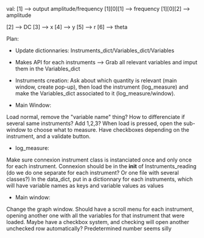 val:
[1] --> output amplitude/frequency
[1][0][1] --> frequency
[1][0][2] --> amplitude




[2] --> DC
[3] --> x
[4] --> y
[5] --> r
[6] --> theta



Plan:

- Update dictionnaries: Instruments_dict/Variables_dict/Variables
- Makes API for each instruments --> Grab all relevant variables and imput them in the Variables_dict
- Instruments creation: Ask about which quantity is relevant (main window, create pop-up), then load the instrument (log_measure) and make the Variables_dict associated to it (log_measure/window).

 
- Main Window:

Load normal, remove the "variable name" thing? How to differenciate if several same instruments? Add 1,2,3?
When load is pressed, open the sub-window to choose what to measure.
Have checkboxes depending on the instrument, and a validate button.

- log_measure:

Make sure connexion instrument class is instanciated once and only once for each instrument.
Connexion should be in the __init__ of Instruments_reading (do we do one separate for each instrument? Or one file with several classes?)
In the data_dict, put in a dictionnary for each instruments, which will have variable names as keys and variable values as values

- Main window:

Change the graph window. Should have a scroll menu for each instrument, opening another one with all the variables for that instrument that were loaded.
Maybe have a checkbox system, and checking will open another unchecked row automatically? Predetermined number seems silly

